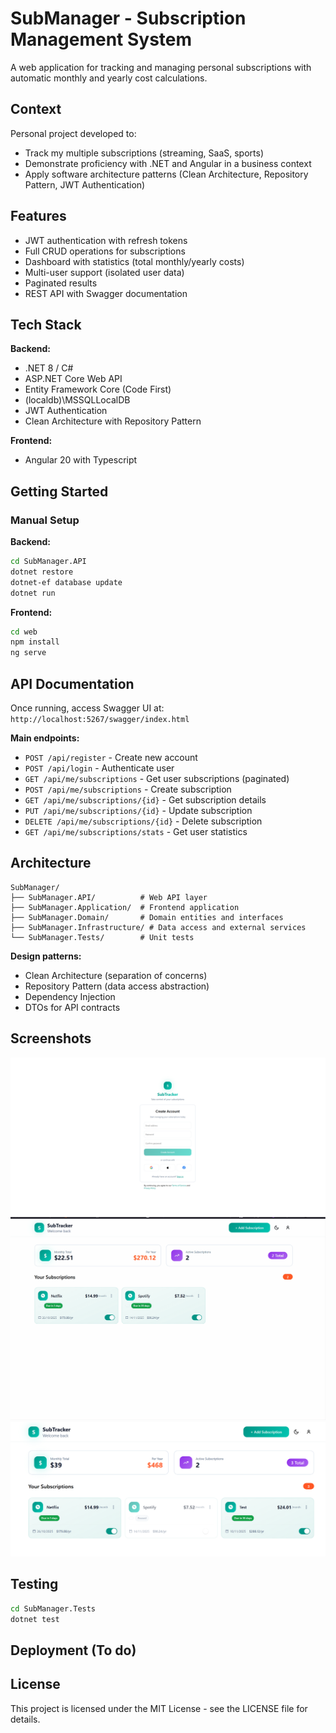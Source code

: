 # SubManager - Subscription Management System

A web application for tracking and managing personal subscriptions with automatic monthly and yearly cost calculations.

## Context

Personal project developed to:
- Track my multiple subscriptions (streaming, SaaS, sports)
- Demonstrate proficiency with .NET and Angular in a business context
- Apply software architecture patterns (Clean Architecture, Repository Pattern, JWT Authentication)

## Features

- JWT authentication with refresh tokens
- Full CRUD operations for subscriptions
- Dashboard with statistics (total monthly/yearly costs)
- Multi-user support (isolated user data)
- Paginated results
- REST API with Swagger documentation

## Tech Stack

**Backend:**
- .NET 8 / C#
- ASP.NET Core Web API
- Entity Framework Core (Code First)
- (localdb)\MSSQLLocalDB
- JWT Authentication
- Clean Architecture with Repository Pattern

**Frontend:**
- Angular 20 with Typescript

## Getting Started

### Manual Setup

**Backend:**
```bash
cd SubManager.API
dotnet restore
dotnet-ef database update
dotnet run
```

**Frontend:**
```bash
cd web
npm install
ng serve
```

## API Documentation

Once running, access Swagger UI at: `http://localhost:5267/swagger/index.html`

**Main endpoints:**
- `POST /api/register` - Create new account
- `POST /api/login` - Authenticate user
- `GET /api/me/subscriptions` - Get user subscriptions (paginated)
- `POST /api/me/subscriptions` - Create subscription
- `GET /api/me/subscriptions/{id}` - Get subscription details
- `PUT /api/me/subscriptions/{id}` - Update subscription
- `DELETE /api/me/subscriptions/{id}` - Delete subscription
- `GET /api/me/subscriptions/stats` - Get user statistics

## Architecture
```
SubManager/
├── SubManager.API/          # Web API layer
├── SubManager.Application/  # Frontend application
├── SubManager.Domain/       # Domain entities and interfaces
├── SubManager.Infrastructure/ # Data access and external services
└── SubManager.Tests/        # Unit tests
```

**Design patterns:**
- Clean Architecture (separation of concerns)
- Repository Pattern (data access abstraction)
- Dependency Injection
- DTOs for API contracts

## Screenshots

![register-screen](assets/images/register-screen.png)
![create-sub](assets/images/create-sub.gif)
![stats-view](assets/images/stats-view.png)

## Testing
```bash
cd SubManager.Tests
dotnet test
```

## Deployment (To do)

## License

This project is licensed under the MIT License - see the LICENSE file for details.
